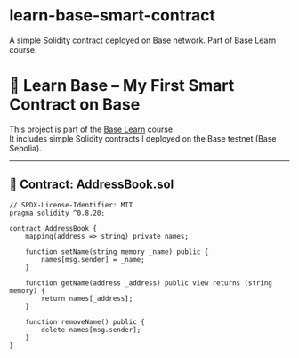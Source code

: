 # learn-base-smart-contract
A simple Solidity contract deployed on Base network. Part of Base Learn course.
# 🚀 Learn Base – My First Smart Contract on Base

This project is part of the [Base Learn](https://docs.base.org/learn) course.  
It includes simple Solidity contracts I deployed on the Base testnet (Base Sepolia).

---

## 📘 Contract: AddressBook.sol

```solidity
// SPDX-License-Identifier: MIT
pragma solidity ^0.8.20;

contract AddressBook {
    mapping(address => string) private names;

    function setName(string memory _name) public {
        names[msg.sender] = _name;
    }

    function getName(address _address) public view returns (string memory) {
        return names[_address];
    }

    function removeName() public {
        delete names[msg.sender];
    }
}
